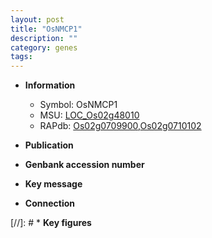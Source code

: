 ```yaml
---
layout: post
title: "OsNMCP1"
description: ""
category: genes
tags: 
---
```


* **Information**  
    + Symbol: OsNMCP1  
    + MSU: [LOC_Os02g48010](http://rice.uga.edu/cgi-bin/ORF_infopage.cgi?orf=LOC_Os02g48010)  
    + RAPdb: [Os02g0709900](http://rapdb.dna.affrc.go.jp/viewer/gbrowse_details/irgsp1?name=Os02g0709900),[Os02g0710102](http://rapdb.dna.affrc.go.jp/viewer/gbrowse_details/irgsp1?name=Os02g0710102)  

* **Publication**  

* **Genbank accession number**  

* **Key message**  

* **Connection**  

[//]: # * **Key figures**  


